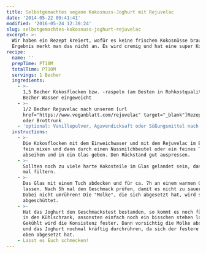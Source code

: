 ```yaml
---
title: Selbstgemachtes vegane Kokosnuss-Joghurt mit Rejuvelac
date: '2014-05-22 09:41:41'
modified: '2016-05-24 12:39:24'
slug: selbstgemachtes-kokosnuss-joghurt-rejuvelac
excerpt: >-
  Wir haben ein Rezept kreiert, wofür es keine frischen Kokosnüsse braucht. Dem
  Ergebnis merkt man das nicht an. Es wird cremig und hat eine super Konsistenz!
recipe:
  name: ''
  prepTime: PT10M
  totalTime: PT10M
  servings: 1 Becher
  ingredients:
    - >-
      1,5 Becher Kokosflocken bzw. -raspeln (am Besten in Rohkostqualität) in 1
      Becher Wasser eingeweicht
    - >-
      1/2 Becher Rejuvelac nach unserem [url
      href="https://www.veganblatt.com/rejuvelac" target="_blank"]Rezept[/url]
      oder Brottrunk
    - 'optional: Vanillepulver, Agavendicksaft oder Süßungsmittel nach Belieben'
  instructions:
    - >-
      Die Kokosflocken mit dem Einweichwaser und mit dem Rejuvelac im Blender
      fein mixen und dann durch einen Nussmilchbeutel oder ein feines Tuch
      abseihen und in ein Glas geben. Den Rückstand gut auspressen.
    - >-
      Sollten noch zu viele harte Kokosteile im Glas gelandet sein, dann noch
      mal filtern.
    - >-
      Das Glas mit einem Tuch abdecken und für ca. 7h an einem warmen Ort stehen
      lassen. Nach 5h mal den Geschmack prüfen, damit es nicht zu sauer wird.
      Dabei nicht umrühren! Die "Molke", die sich abgesetzt hat, wird später
      abgeschüttet.
    - >-
      Hat das Joghurt den Geschmackstest bestanden, so kommt es noch für min. 2h
      in den Kühlschrank, ansonsten einfach noch ein bisschen stehen lassen..
      Gekühlt wird die Konsistenz fester. Dann vorsichtig die Molke abschütten
      und das Joghurt nochmal kräftig durchrühren, da sich der festere Teil nun
      oben abgesetzt hat.
    - Lasst es Euch schmecken!
---
```


[<!-- Image removed (no copyright): kokosnuss-joghurt.jpg -->](https://www.veganblatt.com/i/kokosnuss-joghurt.jpg)
